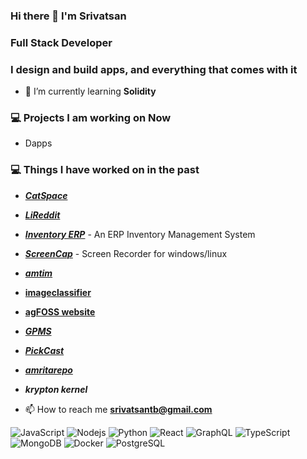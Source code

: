 ### Hi there 👋 I'm Srivatsan

<h3>Full Stack Developer</h3>
<h3>I design and build apps, and everything that comes with it</h3>

- 🌱 I’m currently learning **Solidity**

### 💻 Projects I am working on Now
   - Dapps
   
### 💻 Things I have worked on in the past
  - [***CatSpace***](https://github.com/kryptocodes/CatSpace)
  - [***LiReddit***](https://github.com/kryptocodes/lireddit_frontend) 
  - [***Inventory ERP***](https://saramerp.netlify.app/login) - An ERP Inventory Management System 
  - [***ScreenCap***](https://github.com/kryptocodes/screencap.git) - Screen Recorder for windows/linux
  - [***amtim***](https://amtim.netlify.app/) 
  - [**imageclassifier**](https://image-classifier.netlify.app) 
  - [**agFOSS website**](https://agfoss.netlify.app/) 
  - [***GPMS***](https://gpms.vercel.app/) 
  - [***PickCast***](https://pickcast.vercel.app)
  - [***amritarepo***](https://amforall.netlify.app/) 
  - ***krypton kernel***
  
  
- 📫 How to reach me **srivatsantb@gmail.com**

![JavaScript](https://img.shields.io/badge/-JavaScript-black?style=flat-square&logo=javascript)
![Nodejs](https://img.shields.io/badge/-Nodejs-black?style=flat-square&logo=Node.js)
![Python](https://img.shields.io/badge/-Python-black?style=flat-square&logo=Python)
![React](https://img.shields.io/badge/-React-black?style=flat-square&logo=react)
![GraphQL](https://img.shields.io/badge/-GraphQL-E10098?style=flat-square&logo=graphql)
![TypeScript](https://img.shields.io/badge/-TypeScript-007ACC?style=flat-square&logo=typescript)
![MongoDB](https://img.shields.io/badge/-MongoDB-black?style=flat-square&logo=mongodb)
![Docker](https://img.shields.io/badge/-Docker-black?style=flat-square&logo=docker)
![PostgreSQL](https://img.shields.io/badge/-PostgreSQL-336791?style=flat-square&logo=postgresql)

